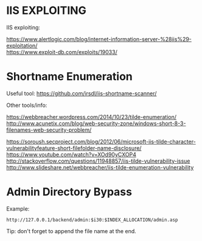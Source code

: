 # IIS EXPLOITING

IIS exploiting:

https://www.alertlogic.com/blog/internet-information-server-%28iis%29-exploitation/  
https://www.exploit-db.com/exploits/19033/

Shortname Enumeration
=====================

Useful tool: https://github.com/irsdl/iis-shortname-scanner/  

Other tools/info:

https://webbreacher.wordpress.com/2014/10/23/tilde-enumeration/
http://www.acunetix.com/blog/web-security-zone/windows-short-8-3-filenames-web-security-problem/

https://soroush.secproject.com/blog/2012/06/microsoft-iis-tilde-character-vulnerabilityfeature-short-filefolder-name-disclosure/
https://www.youtube.com/watch?v=XOd90yCXOP4
http://stackoverflow.com/questions/11948857/iis-tilde-vulnerability-issue
http://www.slideshare.net/webbreacher/iis-tilde-enumeration-vulnerability

Admin Directory Bypass
======================

Example:  
```
http://127.0.0.1/backend/admin:$i30:$INDEX_ALLOCATION/admin.asp
```

Tip: don't forget to append the file name at the end.
